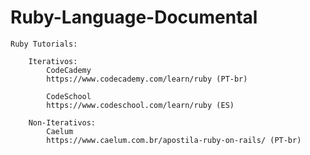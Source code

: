 # Ruby-Language-Documental

    Ruby Tutorials:
    
        Iterativos:
            CodeCademy
            https://www.codecademy.com/learn/ruby (PT-br)

            CodeSchool
            https://www.codeschool.com/learn/ruby (ES)

        Non-Iterativos:
            Caelum
            https://www.caelum.com.br/apostila-ruby-on-rails/ (PT-br)
